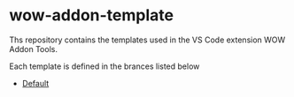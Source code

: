 # wow-addon-template

Ths repository contains the templates used in the VS Code extension WOW Addon Tools.  

Each template is defined in the brances listed below
- [Default ](../../tree/default)